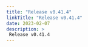 ```yaml
---
title: "Release v0.41.4"
linkTitle: "Release v0.41.4"
date: 2023-02-07
description: >
 Release v0.41.4
---
```




